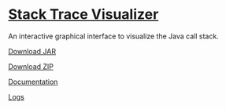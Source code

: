 # [Stack Trace Visualizer](https://kentonishi.github.io/Stack-Trace-Visualizer/)
An interactive graphical interface to visualize the Java call stack.

[Download JAR](https://github.com/kentonishi/Stack-Trace-Visualizer/releases/latest/download/StackTraceVisualizer.jar)

[Download ZIP](https://github.com/kentonishi/Stack-Trace-Visualizer/releases/latest/download/StackTraceVisualizer.zip)

[Documentation](https://kentonishi.github.io/Stack-Trace-Visualizer/docs)

[Logs](https://kentonishi.github.io/Stack-Trace-Visualizer/logs)